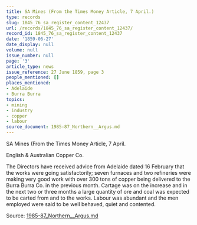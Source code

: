 ```yaml
---
title: SA Mines (From the Times Money Article, 7 April.)
type: records
slug: 1845_76_sa_register_content_12437
url: /records/1845_76_sa_register_content_12437/
record_id: 1845_76_sa_register_content_12437
date: '1859-06-27'
date_display: null
volume: null
issue_number: null
page: '3'
article_type: news
issue_reference: 27 June 1859, page 3
people_mentioned: []
places_mentioned:
- Adelaide
- Burra Burra
topics:
- mining
- industry
- copper
- labour
source_document: 1985-87_Northern__Argus.md
---
```


SA Mines (From the Times Money Article, 7 April.

English & Australian Copper Co.

The Directors have received advice from Adelaide dated 16 February that the works were going satisfactorily; seven furnaces and two refineries were making very good work with over 300 tons of copper being delivered to the Burra Burra Co. in the previous month.  Cartage was on the increase and in the next two or three months a large quantity of ore and coal was expected to be carted from and to the works.  Labour was abundant and the men employed were said to be well behaved, quiet and contented.

Source: [1985-87_Northern__Argus.md](/downloads/markdown/1985-87_Northern__Argus.md)
